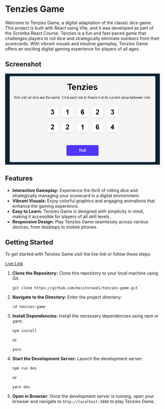 # Tenzies Game

Welcome to Tenzies Game, a digital adaptation of the classic dice game. This project is built with React using Vite, and it was developed as part of the Scrimba React Course. Tenzies is a fun and fast-paced game that challenges players to roll dice and strategically eliminate numbers from their scorecards. With vibrant visuals and intuitive gameplay, Tenzies Game offers an exciting digital gaming experience for players of all ages.

## Screenshot

![Tenzies Game Screenshot](https://github.com/meisteraxel/tenzie/blob/main/src/assets/app-screenshot.PNG)

## Features

- **Interactive Gameplay:** Experience the thrill of rolling dice and strategically managing your scorecard in a digital environment.
- **Vibrant Visuals:** Enjoy colorful graphics and engaging animations that enhance the gaming experience.
- **Easy to Learn:** Tenzies Game is designed with simplicity in mind, making it accessible for players of all skill levels.
- **Responsive Design:** Play Tenzies Game seamlessly across various devices, from desktops to mobile phones.

## Getting Started

To get started with Tenzies Game visit the live link or follow these steps:

[Live Link](https://tenzies-game-axmst.netlify.app)

1. **Clone the Repository:** Clone this repository to your local machine using Git:

   ```
   git clone https://github.com/meisteraxel/tenzies-game.git
   ```

2. **Navigate to the Directory:** Enter the project directory:

   ```
   cd tenzies-game
   ```

3. **Install Dependencies:** Install the necessary dependencies using npm or yarn:

   ```
   npm install
   ```

   or

   ```
   yarn
   ```

4. **Start the Development Server:** Launch the development server:

   ```
   npm run dev
   ```

   or

   ```
   yarn dev
   ```

5. **Open in Browser:** Once the development server is running, open your browser and navigate to `http://localhost:3000` to play Tenzies Game.
